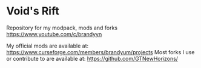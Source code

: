# Void's Rift
Repository for my modpack, mods and forks
https://www.youtube.com/c/brandyyn

My official mods are available at: https://www.curseforge.com/members/brandyum/projects
Most forks I use or contribute to are available at: https://github.com/GTNewHorizons/
